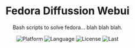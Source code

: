 <h1 align="center">Fedora Diffussion Webui</h1>
<p align="center">Bash scripts to solve fedora... blah blah blah.</p>
<p align="center">
<img alt="Platform" src="https://img.shields.io/badge/platform-fedora linux-33F">
<img alt="Language" src="https://img.shields.io/badge/language-bash-22E">
<img alt="License"  src="https://img.shields.io/github/license/martin-rizzo/FedoraDiffusionWebui?color=11D">
<img alt="Last"     src="https://img.shields.io/github/last-commit/martin-rizzo/FedoraDiffusionWebui">
</p>
<!--

# Fedora Diffusion Webui

This Bash script primarily addresses the compatibility issue between PyTorch
and Python v3.11 that arises during the installation of 'webui.sh'. The
incompatibility issue is indicated on the screen with the following error
message:

    ERROR: Could not find a version that satisfies the requirement torchvision==0.14.1+cu117 (from versions: 0.1.6, 0.1.7, 0.1.8, 0.1.9, 0.2.0, 0.2.1, 0.2.2, 0.2.2.post2, 0.2.2.post3) ERROR: No matching distribution found for torchvision==0.14.1+cu117 

Additionally, the script includes some basic checks and tips during the
installation process to avoid common issues.

## What is the compatibility issue about?

This issue arises because the version of PyTorch being used does not support
Python versions higher than v3.10. Fedora 37 includes a newer version that is
incompatible, and there is no easy way to downgrade it.

This script generates a virtual environment using Python3.10, downloads
'webui.sh' from AUTOMATIC1111's official repository, and executes it within
the virtual environment.

The script attempts to automate this process as much as possible. However,
if any human intervention is necessary, it displays easily understandable
messages.

## Usage

Use this script for both the initial installation and each subsequent attempt
to launch Stable Diffusion Web UI, at least until PyTorch becomes compatible
with the current version included in Fedora.

To initiate the installation and execution from scratch:

    ./fedora-webui.sh

To launch 'Stable Diffusion Web UI' egain once it is already installed:

    ./fedora-webui.sh


## Lincense

Copyright (c) 2023 Martin Rizzo  
This project is licensed under the MIT license.  
See the ["LICENSE"](LICENSE) file for details.

